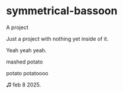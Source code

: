 # symmetrical-bassoon
A project

Just a project with nothing yet inside of it.

Yeah yeah yeah.

mashed potato

potato potatoooo

♫ 
feb 8 2025.
